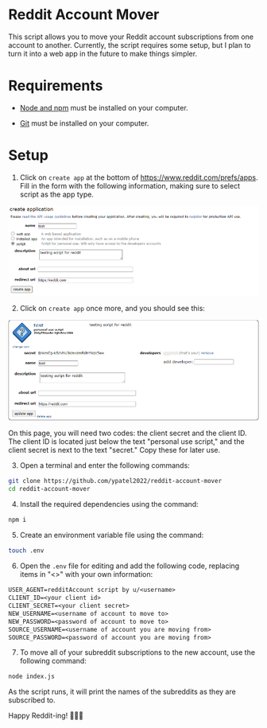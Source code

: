 # Reddit Account Mover

This script allows you to move your Reddit account subscriptions from one account to another. Currently, the script requires some setup, but I plan to turn it into a web app in the future to make things simpler.

# Requirements

- [Node and npm](https://nodejs.org/en/) must be installed on your computer.

- [Git](https://github.com/git-guides/install-git) must be installed on your computer.

# Setup

1. Click on `create app` at the bottom of https://www.reddit.com/prefs/apps. Fill in the form with the following information, making sure to select script as the app type.

<img src='./example_form.png'>

2. Click on `create app` once more, and you should see this:

<img src='./example_app.png'>

On this page, you will need two codes: the client secret and the client ID. The client ID is located just below the text "personal use script," and the client secret is next to the text "secret." Copy these for later use.

3. Open a terminal and enter the following commands:

```bash
git clone https://github.com/ypatel2022/reddit-account-mover
cd reddit-account-mover
```

4. Install the required dependencies using the command:

```bash
npm i
```

5. Create an environment variable file using the command:

```bash
touch .env
```

6. Open the `.env` file for editing and add the following code, replacing items in "<>" with your own information:

```
USER_AGENT=redditAccount script by u/<username>
CLIENT_ID=<your client id>
CLIENT_SECRET=<your client secret>
NEW_USERNAME=<username of account to move to>
NEW_PASSWORD=<password of account to move to>
SOURCE_USERNAME=<username of account you are moving from>
SOURCE_PASSWORD=<password of account you are moving from>
```

7. To move all of your subreddit subscriptions to the new account, use the following command:

```bash
node index.js
```

As the script runs, it will print the names of the subreddits as they are subscribed to.

Happy Reddit-ing! 🚀🚀🚀
